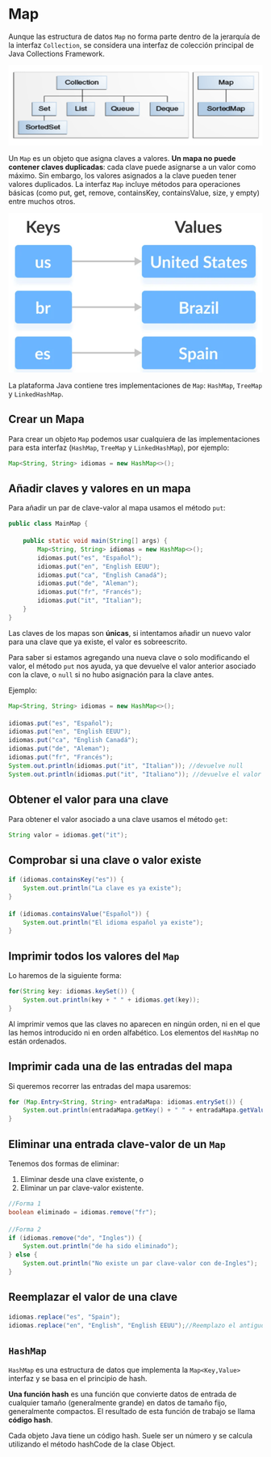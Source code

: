# Map

Aunque las estructura de datos `Map` no forma parte dentro de la jerarquía de la interfaz `Collection`, se considera una interfaz de colección principal de Java Collections Framework.

![Map](../img/ud6/map1.png)

Un `Map` es un objeto que asigna claves a valores. **Un mapa no puede contener claves duplicadas**: cada clave puede asignarse a un valor como máximo. Sin embargo, los valores asignados a la clave pueden tener valores duplicados. La interfaz `Map` incluye métodos para operaciones básicas (como put, get, remove, containsKey, containsValue, size, y empty) entre muchos otros.

![Map](../img/ud6/map2.png)

La plataforma Java contiene tres implementaciones de `Map`: `HashMap`, `TreeMap` y `LinkedHashMap`.

## Crear un Mapa

Para crear un objeto `Map` podemos usar cualquiera de las implementaciones para esta interfaz (`HashMap`, `TreeMap` y `LinkedHashMap`), por ejemplo:

```java
Map<String, String> idiomas = new HashMap<>();
```

## Añadir claves y valores en un mapa

Para añadir un par de clave-valor al mapa usamos el método `put`:

```java
public class MainMap {

    public static void main(String[] args) {
        Map<String, String> idiomas = new HashMap<>();
        idiomas.put("es", "Español");
        idiomas.put("en", "English EEUU");
        idiomas.put("ca", "English Canadá");
        idiomas.put("de", "Aleman");
        idiomas.put("fr", "Francés");
        idiomas.put("it", "Italian");
    }
}
```

Las claves de los mapas son **únicas**, si intentamos añadir un nuevo valor para una clave que ya existe, el valor es sobreescrito.

Para saber si estamos agregando una nueva clave o solo modificando el valor, el método `put` nos ayuda, ya que devuelve el valor anterior asociado con la clave, o `null` si no hubo asignación para la clave antes.

Ejemplo:

```java
Map<String, String> idiomas = new HashMap<>();

idiomas.put("es", "Español");
idiomas.put("en", "English EEUU");
idiomas.put("ca", "English Canadá");
idiomas.put("de", "Aleman");
idiomas.put("fr", "Francés");
System.out.println(idiomas.put("it", "Italian")); //devuelve null
System.out.println(idiomas.put("it", "Italiano")); //devuelve el valor previo "Italian", lo que significa que se ha sobreescrito

```

## Obtener el valor para una clave

Para obtener el valor asociado a una clave usamos el método `get`:

```java
String valor = idiomas.get("it");
```

## Comprobar si una clave o valor existe

```java
if (idiomas.containsKey("es")) {
    System.out.println("La clave es ya existe");
}

if (idiomas.containsValue("Español")) {
    System.out.println("El idioma español ya existe");
}
```

## Imprimir todos los valores del `Map`

Lo haremos de la siguiente forma:

```java
for(String key: idiomas.keySet()) {
    System.out.println(key + " " + idiomas.get(key));
}
```

Al imprimir vemos que las claves no aparecen en ningún orden, ni en el que las hemos introducido ni en orden alfabético. Los elementos del `HashMap` no están ordenados.

## Imprimir cada una de las entradas del mapa

Si queremos recorrer las entradas del mapa usaremos:

```java
for (Map.Entry<String, String> entradaMapa: idiomas.entrySet()) {
    System.out.println(entradaMapa.getKey() + " " + entradaMapa.getValue());
}
```

## Eliminar una entrada clave-valor de un `Map`

Tenemos dos formas de eliminar:

1. Eliminar desde una clave existente, o
2. Eliminar un par clave-valor existente.

```java
//Forma 1
boolean eliminado = idiomas.remove("fr");

//Forma 2
if (idiomas.remove("de", "Ingles")) {
    System.out.println("de ha sido eliminado");
} else {
    System.out.println("No existe un par clave-valor con de-Ingles");
}
```

## Reemplazar el valor de una clave

```java
idiomas.replace("es", "Spain");
idiomas.replace("en", "English", "English EEUU");//Reemplazo el antiguo valor por el nuevo, pero antes me aseguro que el antiguo valor sea ese dato antes de cambiarlo
```

## `HashMap`

`HashMap` es una estructura de datos que implementa la `Map<Key,Value>` interfaz y se basa en el principio de hash.

**Una función hash** es una función que convierte datos de entrada de cualquier tamaño (generalmente grande) en datos de tamaño fijo, generalmente compactos. El resultado de esta función de trabajo se llama **código hash**.

Cada objeto Java tiene un código hash. Suele ser un número y se calcula utilizando el método hashCode de la clase Object.
